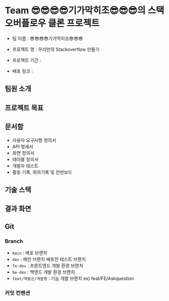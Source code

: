 # Team 😎😎😎😎기가막히조😎😎😎의 스택오버플로우 클론 프로젝트

- 팀 이름 : 😎😎😎😎기가막히조😎😎😎

- 프로젝트 명 : 우리만의 Stackoverflow 만들기

- 프로젝트 기간 :

- 배포 링크 :

## 팀원 소개

## 프로젝트 목표

## 문서함

- 사용자 요구사항 정의서
- API 명세서
- 화면 정의서
- 테이블 정의서
- 개발자 테스트
- 활동 기록, 회의기록 및 칸반보드

## 기술 스택

## 결과 화면

## Git

### Branch

- `main` : 배포 브랜치
- `dev` : 메인 브랜치 배포전 테스트 브랜치
- `fe-dev` : 프론트엔드 개발 환경 브랜치
- `be-dev` : 백엔드 개발 환경 브랜치
- `feat/역할군/개발명` : 기능 개발 브랜치 ex) feat/FE/Askquestion

### 커밋 컨벤션
